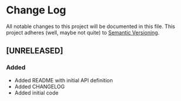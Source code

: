 # Change Log
All notable changes to this project will be documented in this file.
This project adheres (well, maybe not quite) to [Semantic Versioning](http://semver.org/).




## [UNRELEASED]
### Added
- Added README with initial API definition
- Added CHANGELOG
- Added initial code


[//]: ##############################################
<!---
[//]: # (Legend)
[Added]:        <> (for new features.)
[Changed]:      <> (for changes in existing functionality.)
[Deprecated]:   <> (for once-stable features removed in upcoming releases.)
[Removed]:      <> (for deprecated features removed in this release.)
[Fixed]:        <> (for any bug fixes.)
[Security]:     <> (to invite users to upgrade in case of vulnerabilities.)
--->